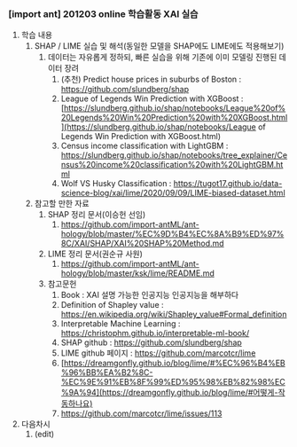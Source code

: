 ### [import ant] 201203 online 학습활동 XAI 실습

1. 학습 내용
   1. SHAP / LIME 실습 및 해석(동일한 모델을 SHAP에도 LIME에도 적용해보기)
      1. 데이터는 자유롭게 정하되, 빠른 실습을 위해 기존에 이미 모델링 진행된 데이터 장려
         1. (추천) Predict house prices in suburbs of Boston : https://github.com/slundberg/shap
         2. League of Legends Win Prediction with XGBoost : [https://slundberg.github.io/shap/notebooks/League%20of%20Legends%20Win%20Prediction%20with%20XGBoost.html](https://slundberg.github.io/shap/notebooks/League of Legends Win Prediction with XGBoost.html)
         3. Census income classification with LightGBM : https://slundberg.github.io/shap/notebooks/tree_explainer/Census%20income%20classification%20with%20LightGBM.html
         4. Wolf VS Husky Classification : https://tugot17.github.io/data-science-blog/xai/lime/2020/09/09/LIME-biased-dataset.html
   2. 참고할 만한 자료
      1. SHAP 정리 문서(이승헌 선임)
         1. https://github.com/import-antML/ant-hology/blob/master/%EC%9D%B4%EC%8A%B9%ED%97%8C/XAI/SHAP/XAI%20SHAP%20Method.md
      2. LIME 정리 문서(권순규 사원)
         1. https://github.com/import-antML/ant-hology/blob/master/ksk/lime/README.md
      3. 참고문헌
         1. Book : XAI 설명 가능한 인공지능 인공지능을 해부하다
         2. Definition of Shapley value : https://en.wikipedia.org/wiki/Shapley_value#Formal_definition
         3. Interpretable Machine Learning : https://christophm.github.io/interpretable-ml-book/
         4. SHAP github : https://github.com/slundberg/shap
         5. LIME github 페이지 : https://github.com/marcotcr/lime
         6. [https://dreamgonfly.github.io/blog/lime/#%EC%96%B4%EB%96%BB%EA%B2%8C-%EC%9E%91%EB%8F%99%ED%95%98%EB%82%98%EC%9A%94](https://dreamgonfly.github.io/blog/lime/#어떻게-작동하나요)
         7. https://github.com/marcotcr/lime/issues/113
2. 다음차시
   1. (edit)
